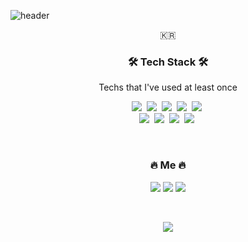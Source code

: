 ![header](https://capsule-render.vercel.app/api?type=waving&color=auto&height=300&section=header&text=KOEYHNI&fontSize=90&animation=fadeIn&fontAlignY=38&desc=Kim%20In%20Hyeok's%20GitHub%20Profile.&descAlignY=51&descAlign=62)

<p align="center">🇰🇷</p>

<h3 align="center">🛠 Tech Stack 🛠</h3>

<p align="center"> Techs that I've used at least once </p>

<p align="center">
  <img src="https://img.shields.io/badge/HTML5-E34F26?style=flat-square&logo=html5&logoColor=white"/></a>&nbsp 
  <img src="https://img.shields.io/badge/jQuery-0769AD?style=flat-square&logo=jQuery&logoColor=white"/></a>&nbsp 
  <img src="https://img.shields.io/badge/Javascript-ffb13b?style=flat-square&logo=javascript&logoColor=white"/></a>&nbsp 
  <img src="https://img.shields.io/badge/css-1572B6?style=flat-square&logo=css3&logoColor=white"/></a>&nbsp 
  <img src="https://img.shields.io/badge/PHP-777BB4?style=flat-square&logo=php&logoColor=white"/></a>&nbsp 
  <br>
  <img src="https://img.shields.io/badge/Notepad++-90E59A?style=flat-square&logo=notepadplusplus&logoColor=white"/></a>&nbsp 
  <img src="https://img.shields.io/badge/phpMyAdmin-6C78AF?style=flat-square&logo=phpMyAdmin&logoColor=white"/></a>&nbsp 
  <img src="https://img.shields.io/badge/Mysql-E6B91E?style=flat-square&logo=MySql&logoColor=white"/></a>&nbsp 
  <img src="https://img.shields.io/badge/Sublime Text-FF9800?style=flat-square&logo=Sublime Text&logoColor=white"/></a>&nbsp 
</p>

<br>




<h3 align="center"> 🔥 Me 🔥 </h3>
<p align="center">
  <a href="https://www.instagram.com/koeyhni__/"><img src="http://img.shields.io/badge/-Instagram-black?style=flat-square&logo=Instagram&link=https://www.instagram.com/koeyhni__/"/></a>
  <a href="mailto:dlsgur1225@naver.com"><img src="https://img.shields.io/badge/Naver-03C75A?style=flat-square&logo=naver&logoColor=white&link=dlsgur1225@naver.com"/></a>
   <a href="https://www.facebook.com/dlsgur1225"><img src="https://img.shields.io/badge/Facebook-#1877F2?style=flat-square&logo=Facebook&logoColor=white&link=https://www.facebook.com/dlsgur1225"/></a>
</p>
<br>

<p align="center">
  <a href="https://hits.seeyoufarm.com"><img src="https://hits.seeyoufarm.com/api/count/incr/badge.svg?url=https%3A%2F%2Fgithub.com%2FKOEYHNI&count_bg=%23C83D3D&title_bg=%23555555&icon=github.svg&icon_color=%23E1DEDE&title=hits&edge_flat=false"/></a>
</p>
